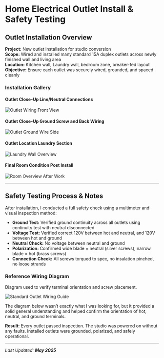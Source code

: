 # Home Electrical Outlet Install & Safety Testing

## Outlet Installation Overview

**Project:** New outlet installation for studio conversion  
**Scope:** Wired and installed many standard 15A duplex outlets across newly finished wall and living area  
**Location:** Kitchen wall, Laundry wall, bedroom zone, breaker-fed layout  
**Objective:** Ensure each outlet was securely wired, grounded, and spaced cleanly

### Installation Gallery

#### Outlet Close-Up Line/Neutral Connections  
![Outlet Wiring Front View](https://github.com/tnauckunas/multi-domain_field_repair_logs/blob/main/assets/home-electrical/Other%20side%20of%20the%20outlet.jpg?raw=true)

#### Outlet Close-Up Ground Screw and Back Wiring  
![Outlet Ground Wire Side](https://github.com/tnauckunas/multi-domain_field_repair_logs/blob/main/assets/home-electrical/Installing%20Outlets.jpg?raw=true)

#### Outlet Location Laundry Section  
![Laundry Wall Overview](https://github.com/tnauckunas/multi-domain_field_repair_logs/blob/main/assets/home-electrical/Overview%20Electrical%20Outlets%20Installs.jpg?raw=true)

#### Final Room Condition Post Install  
![Room Overview After Work](https://github.com/tnauckunas/multi-domain_field_repair_logs/blob/main/assets/home-electrical/Room%20Overview%20Finished.jpg?raw=true)

---

## Safety Testing Process & Notes

After installation, I conducted a full safety check using a multimeter and visual inspection method:

- **Ground Test:** Verified ground continuity across all outlets using continuity test with neutral disconnected
- **Voltage Test:** Verified correct 120V between hot and neutral, and 120V between hot and ground
- **Neutral Check:** No voltage between neutral and ground
- **Polarization:** Confirmed wide blade = neutral (silver screws), narrow blade = hot (brass screws)
- **Connection Check:** All screws torqued to spec, no insulation pinched, no loose strands

### Reference Wiring Diagram  
Diagram used to verify terminal orientation and screw placement.

![Standard Outlet Wiring Guide](https://github.com/tnauckunas/multi-domain_field_repair_logs/blob/main/assets/home-electrical/How%20to%20wire%20Diagram.png?raw=true)

The diagram below wasn’t exactly what I was looking for, but it provided a solid general understanding and helped confirm the orientation of hot, neutral, and ground terminals.


**Result:** Every outlet passed inspection. The studio was powered on without any faults. Installed outlets were grounded, polarized, and safely operational.

---

_Last Updated: **May 2025**_
